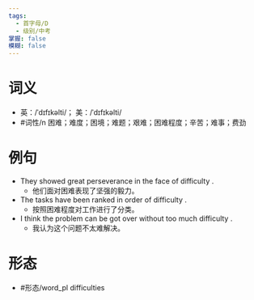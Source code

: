 ```yaml
---
tags:
  - 首字母/D
  - 级别/中考
掌握: false
模糊: false
---
```

# 词义
- 英：/ˈdɪfɪkəlti/； 美：/ˈdɪfɪkəlti/
- #词性/n  困难；难度；困境；难题；艰难；困难程度；辛苦；难事；费劲
# 例句
- They showed great perseverance in the face of difficulty .
	- 他们面对困难表现了坚强的毅力。
- The tasks have been ranked in order of difficulty .
	- 按照困难程度对工作进行了分类。
- I think the problem can be got over without too much difficulty .
	- 我认为这个问题不太难解决。
# 形态
- #形态/word_pl difficulties
